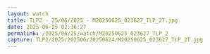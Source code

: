 ```yaml
---
layout: watch
title: TLP2 - 25/06/2025 - M20250625_023627_TLP_2T.jpg
date: 2025-06-25 02:36:27
permalink: /2025/06/25/watch/M20250625_023627_TLP_2
capture: TLP2/2025/202506/20250624/M20250625_023627_TLP_2T.jpg
---
```

